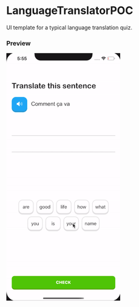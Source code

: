 # LanguageTranslatorPOC
UI template for a typical language translation quiz.

### Preview
![](preview1.gif)
